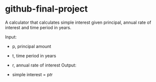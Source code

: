 # github-final-project

A calculator that calculates simple interest given principal, annual rate of interest and time period in years.

Input:

   - p, principal amount
   - t, time period in years
   - r, annual rate of interest
Output:

   - simple interest = p*t*r

